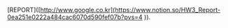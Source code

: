 [REPORT]([http://www.google.co.kr](https://www.notion.so/HW3_Report-0ea251e0222a484cac6070d590fef07b?pvs=4	)).

